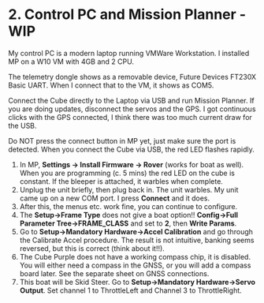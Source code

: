 # 2. Control PC and Mission Planner - WIP
My control PC is a modern laptop running VMWare Workstation. I installed MP on a W10 VM with 4GB and 2 CPU.

The telemetry dongle shows as a removable device, Future Devices FT230X Basic UART.
When I connect that to the VM, it shows as COM5.

Connect the Cube directly to the Laptop via USB and run Mission Planner. 
If you are doing updates, disconnect the servos and the GPS.
I got continuous clicks with the GPS connected, I think there was too much current draw for the USB.

Do NOT press the connect button in MP yet, just make sure the port is detected.
When you connect the Cube via USB, the red LED flashes rapidly.

1. In MP, **Settings -> Install Firmware -> Rover** (works for boat as well).
   When you are programming (c. 5 mins) the red LED on the cube is constant.
   If the bleeper is attached, it warbles when complete.
2. Unplug the unit briefly, then plug back in. 
   The unit warbles.
   My unit came up on a new COM port.
   I press **Connect** and it does.
3. After this, the menus etc. work fine, you can continue to configure.
4. The **Setup->Frame Type** does not give a boat option!!
   **Config->Full Parameter Tree->FRAME_CLASS** and set to **2**, then **Write Params**.
5. Go to **Setup->Mandatory Hardware->Accel Calibration** and go through the Calibrate Accel procedure. 
   The result is not intuitive, banking seems reversed, but this is correct (think about it!!).
6. The Cube Purple does not have a working compass chip, it is disabled. 
   You will either need a compass in the GNSS, or you will add a compass board later. 
   See the separate sheet on GNSS connections.
7. This boat will be Skid Steer. Go to **Setup->Mandatory Hardware->Servo Output**.
   Set channel 1 to ThrottleLeft and Channel 3 to ThrottleRight.  